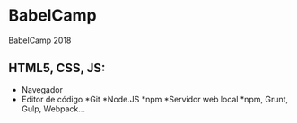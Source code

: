 # BabelCamp
BabelCamp 2018

## HTML5, CSS, JS:

* Navegador
* Editor de código
*Git
*Node.JS
*npm
*Servidor web local
*npm, Grunt, Gulp, Webpack...
